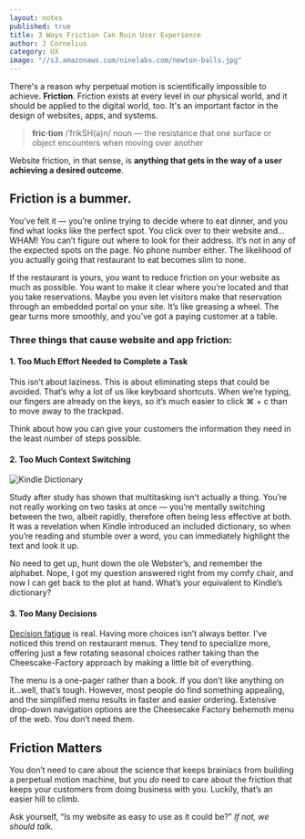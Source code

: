 ```yaml
---
layout: notes
published: true
title: 3 Ways Friction Can Ruin User Experience
author: J Cornelius
category: UX
image: "//s3.amazonaws.com/ninelabs.com/newton-balls.jpg"
---
```




There's a reason why perpetual motion is scientifically impossible to achieve. **Friction**. Friction exists at every level in our physical world, and it should be applied to the digital world, too. It's an important factor in the design of websites, apps, and systems.

> **fric·tion** /ˈfrikSH(ə)n/ noun &mdash; the resistance that one surface or object encounters when moving over another

Website friction, in that sense, is **anything that gets in the way of a user achieving a desired outcome**.

## Friction is a bummer.

You&rsquo;ve felt it &mdash; you&rsquo;re online trying to decide where to eat dinner, and you find what looks like the perfect spot. You click over to their website and&hellip; WHAM! You can&rsquo;t figure out where to look for their address. It&rsquo;s not in any of the expected spots on the page. No phone number either. The likelihood of you actually going that restaurant to eat becomes slim to none.

If the restaurant is yours, you want to reduce friction on your website as much as possible. You want to make it clear where you&rsquo;re located and that you take reservations. Maybe you even let visitors make that reservation through an embedded portal on your site. It&rsquo;s like greasing a wheel. The gear turns more smoothly, and you&rsquo;ve got a paying customer at a table.

### Three things that cause website and app friction:

#### 1. Too Much Effort Needed to Complete a Task
This isn&rsquo;t about laziness. This is about eliminating steps that could be avoided. That&rsquo;s why a lot of us like keyboard shortcuts. When we&rsquo;re typing, our fingers are already on the keys, so it&rsquo;s much easier to click ⌘ + c than to move away to the trackpad.

Think about how you can give your customers the information they need in the least number of steps possible.

#### 2. Too Much Context Switching

![Kindle Dictionary](//s3.amazonaws.com/ninelabs.com/kindle-dictionary.jpg)

Study after study has shown that multitasking isn't actually a thing. You&rsquo;re not really working on two tasks at once &mdash; you&rsquo;re mentally switching between the two, albeit rapidly, therefore often being less effective at both. It was a revelation when Kindle introduced an included dictionary, so when you&rsquo;re reading and stumble over a word, you can immediately highlight the text and look it up.

No need to get up, hunt down the ole Webster&rsquo;s, and remember the alphabet. Nope, I got my question answered right from my comfy chair, and now I can get back to the plot at hand. What&rsquo;s your equivalent to Kindle&rsquo;s dictionary?

#### 3. Too Many Decisions
[Decision fatigue](http://en.wikipedia.org/wiki/Decision_fatigue) is real. Having more choices isn&rsquo;t always better. I&rsquo;ve noticed this trend on restaurant menus. They tend to specialize more, offering just a few rotating seasonal choices rather taking than the Cheescake-Factory approach by making a little bit of everything.

The menu is a one-pager rather than a book. If you don&rsquo;t like anything on it...well, that&rsquo;s tough. However, most people do find something appealing, and the simplified menu results in faster and easier ordering. Extensive drop-down navigation options are the Cheesecake Factory behemoth menu of the web. You don&rsquo;t need them.

## Friction Matters 
You don&rsquo;t need to care about the science that keeps brainiacs from building a perpetual motion machine, but you *do* need to care about the friction that keeps your customers from doing business with you. Luckily, that&rsquo;s an easier hill to climb.

Ask yourself, &ldquo;Is my website as easy to use as it could be?&rdquo; _If not, we should talk._
